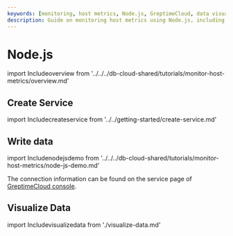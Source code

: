 ```yaml
---
keywords: [monitoring, host metrics, Node.js, GreptimeCloud, data visualization]
description: Guide on monitoring host metrics using Node.js, including creating a service, writing data, and visualizing data.
---
```


# Node.js

import Includeoverview from '../../../db-cloud-shared/tutorials/monitor-host-metrics/overview.md' 

<Includeoverview/>

## Create Service

import Includecreateservice from '../../getting-started/create-service.md' 

<Includecreateservice/>

## Write data

import Includenodejsdemo from '../../../db-cloud-shared/tutorials/monitor-host-metrics/node-js-demo.md' 

<Includenodejsdemo/>

The connection information can be found on the service page of [GreptimeCloud console](https://console.greptime.cloud/service).

## Visualize Data

import Includevisualizedata from './visualize-data.md' 

<Includevisualizedata/>
